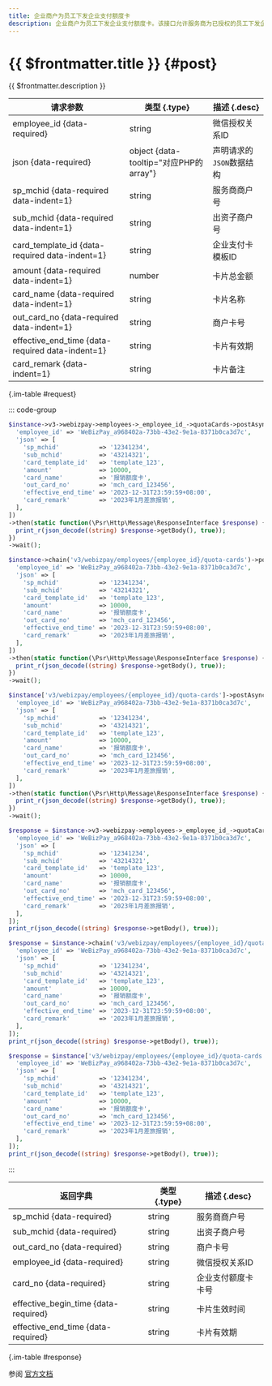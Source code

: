 ```yaml
---
title: 企业商户为员工下发企业支付额度卡
description: 企业商户为员工下发企业支付额度卡。该接口允许服务商为已授权的员工下发企业支付额度卡，设置卡片名称、额度、备注等信息，员工可使用该额度卡进行企业支付。企业可根据不同业务场景（如差旅报销、日常办公等）为员工发放不同类型的额度卡，便于费用管理和控制。
---
```


# {{ $frontmatter.title }} {#post}

{{ $frontmatter.description }}

| 请求参数 | 类型 {.type} | 描述 {.desc}
| --- | --- | ---
| employee_id {data-required} | string | 微信授权关系ID
| json {data-required} | object {data-tooltip="对应PHP的array"} | 声明请求的`JSON`数据结构
| sp_mchid {data-required data-indent=1} | string | 服务商商户号
| sub_mchid {data-required data-indent=1} | string | 出资子商户号
| card_template_id {data-required data-indent=1} | string | 企业支付卡模板ID
| amount {data-required data-indent=1} | number | 卡片总金额
| card_name {data-required data-indent=1} | string | 卡片名称
| out_card_no {data-required data-indent=1} | string | 商户卡号
| effective_end_time {data-required data-indent=1} | string | 卡片有效期
| card_remark {data-indent=1} | string | 卡片备注

{.im-table #request}

::: code-group

```php [异步纯链式]
$instance->v3->webizpay->employees->_employee_id_->quotaCards->postAsync([
  'employee_id' => 'WeBizPay_a968402a-73bb-43e2-9e1a-8371b0ca3d7c',
  'json' => [
    'sp_mchid'           => '12341234',
    'sub_mchid'          => '43214321',
    'card_template_id'   => 'template_123',
    'amount'             => 10000,
    'card_name'          => '报销额度卡',
    'out_card_no'        => 'mch_card_123456',
    'effective_end_time' => '2023-12-31T23:59:59+08:00',
    'card_remark'        => '2023年1月差旅报销',
  ],
])
->then(static function(\Psr\Http\Message\ResponseInterface $response) {
  print_r(json_decode((string) $response->getBody(), true));
})
->wait();
```

```php [异步声明式]
$instance->chain('v3/webizpay/employees/{employee_id}/quota-cards')->postAsync([
  'employee_id' => 'WeBizPay_a968402a-73bb-43e2-9e1a-8371b0ca3d7c',
  'json' => [
    'sp_mchid'           => '12341234',
    'sub_mchid'          => '43214321',
    'card_template_id'   => 'template_123',
    'amount'             => 10000,
    'card_name'          => '报销额度卡',
    'out_card_no'        => 'mch_card_123456',
    'effective_end_time' => '2023-12-31T23:59:59+08:00',
    'card_remark'        => '2023年1月差旅报销',
  ],
])
->then(static function(\Psr\Http\Message\ResponseInterface $response) {
  print_r(json_decode((string) $response->getBody(), true));
})
->wait();
```

```php [异步属性式]
$instance['v3/webizpay/employees/{employee_id}/quota-cards']->postAsync([
  'employee_id' => 'WeBizPay_a968402a-73bb-43e2-9e1a-8371b0ca3d7c',
  'json' => [
    'sp_mchid'           => '12341234',
    'sub_mchid'          => '43214321',
    'card_template_id'   => 'template_123',
    'amount'             => 10000,
    'card_name'          => '报销额度卡',
    'out_card_no'        => 'mch_card_123456',
    'effective_end_time' => '2023-12-31T23:59:59+08:00',
    'card_remark'        => '2023年1月差旅报销',
  ],
])
->then(static function(\Psr\Http\Message\ResponseInterface $response) {
  print_r(json_decode((string) $response->getBody(), true));
})
->wait();
```

```php [同步纯链式]
$response = $instance->v3->webizpay->employees->_employee_id_->quotaCards->post([
  'employee_id' => 'WeBizPay_a968402a-73bb-43e2-9e1a-8371b0ca3d7c',
  'json' => [
    'sp_mchid'           => '12341234',
    'sub_mchid'          => '43214321',
    'card_template_id'   => 'template_123',
    'amount'             => 10000,
    'card_name'          => '报销额度卡',
    'out_card_no'        => 'mch_card_123456',
    'effective_end_time' => '2023-12-31T23:59:59+08:00',
    'card_remark'        => '2023年1月差旅报销',
  ],
]);
print_r(json_decode((string) $response->getBody(), true));
```

```php [同步声明式]
$response = $instance->chain('v3/webizpay/employees/{employee_id}/quota-cards')->post([
  'employee_id' => 'WeBizPay_a968402a-73bb-43e2-9e1a-8371b0ca3d7c',
  'json' => [
    'sp_mchid'           => '12341234',
    'sub_mchid'          => '43214321',
    'card_template_id'   => 'template_123',
    'amount'             => 10000,
    'card_name'          => '报销额度卡',
    'out_card_no'        => 'mch_card_123456',
    'effective_end_time' => '2023-12-31T23:59:59+08:00',
    'card_remark'        => '2023年1月差旅报销',
  ],
]);
print_r(json_decode((string) $response->getBody(), true));
```

```php [同步属性式]
$response = $instance['v3/webizpay/employees/{employee_id}/quota-cards']->post([
  'employee_id' => 'WeBizPay_a968402a-73bb-43e2-9e1a-8371b0ca3d7c',
  'json' => [
    'sp_mchid'           => '12341234',
    'sub_mchid'          => '43214321',
    'card_template_id'   => 'template_123',
    'amount'             => 10000,
    'card_name'          => '报销额度卡',
    'out_card_no'        => 'mch_card_123456',
    'effective_end_time' => '2023-12-31T23:59:59+08:00',
    'card_remark'        => '2023年1月差旅报销',
  ],
]);
print_r(json_decode((string) $response->getBody(), true));
```

:::

| 返回字典 | 类型 {.type} | 描述 {.desc}
| --- | --- | ---
| sp_mchid {data-required} | string | 服务商商户号
| sub_mchid {data-required} | string | 出资子商户号
| out_card_no {data-required} | string | 商户卡号
| employee_id {data-required} | string | 微信授权关系ID
| card_no {data-required} | string | 企业支付额度卡卡号
| effective_begin_time {data-required} | string | 卡片生效时间
| effective_end_time {data-required} | string | 卡片有效期

{.im-table #response}

参阅 [官方文档](https://pay.weixin.qq.com/doc/v3/partner/4014507148)
